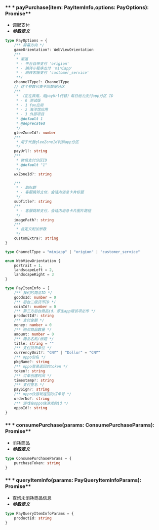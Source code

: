 ### ** * payPurchase(item: PayItemInfo,options: PayOptions): Promise**
- 调起支付
- ***参数定义***

```typescript
type PayOptions = {
	/** 屏幕方向 */
	gameOrientation?: WebViewOrientation
	/**
	 * 渠道
	 * - 平台自带支付 'origion'
	 * - 跳转小程序支付 'miniapp'
	 * - 跳转客服支付 'customer_service'
	 **/
	channelType?: ChannelType
	// 这个参数代表不同数据分区
	/**
	 * （正在弃用，用payUrl代替）每日给力支付app分区 ID
	 * - 0 测试版
	 * - 1 fox应用
	 * - 2 海洋馆应用
	 * - 3 外部项目
	 * @default 1
	 * @deprecated
	 */
	gleeZoneId?: number
	/**
	 * 用于代替gleeZoneId判断app分区
	 */
	payUrl?: string
	/**
	 * 微信支付分区ID
	 * @default "1"
	 */
	wxZoneId?: string

	/**
	 * - 副标题
	 * - 客服跳转支付，会话内消息卡片标题
	 */
	subTitle?: string
	/**
	 * - 客服跳转支付，会话内消息卡片图片路径
	 */
	imagePath?: string
	/**
	 * 自定义附加参数
	 */
	customExtra?: string
}

```


```typescript
type ChannelType = "miniapp" | "origion" | "customer_service"

```


```typescript
enum WebViewOrientation {
	portrait = 1,
	landscapeLeft = 2,
	landscapeRight = 3
}

```


```typescript
type PayItemInfo = {
	/** 我们的商品ID */
	goodsId: number = 0
	/** 后台二级货币ID */
	coinId?: number = 0
	/** 第三方后台商品id，原生app版该项必传 */
	productId?: string
	/** 支付金额 */
	money: number = 0
	/** 购买商品数量 */
	amount: number = 0
	/** 商品名称/标题 */
	title: string = ""
	/** 支付货币单位 */
	currencyUnit?: "CNY" | "Dollor" = "CNY"
	/** oppo包名 */
	pkgName?: string
	/** oppo登录返回的token */
	token?: string
	/** 订单创建时间 */
	timestamp?: string
	/** 支付签名 */
	paySign?: string
	/** oppo快游戏返回的订单号 */
	orderNo?: string
	/** 游戏在oppo快游戏的id */
	oppoId?: string
}

```


### ** * consumePurchase(params: ConsumePurchaseParams): Promise**
- 消耗商品
- ***参数定义***

```typescript
type ConsumePurchaseParams = {
	purchaseToken: string
}

```


### ** * queryItemInfo(params: PayQueryItemInfoParams): Promise**
- 查询未消耗商品信息
- ***参数定义***

```typescript
type PayQueryItemInfoParams = {
	productId: string
}

```

